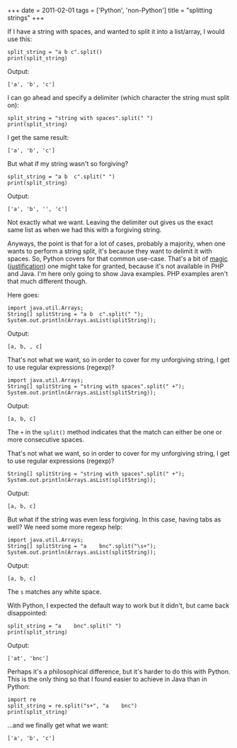 +++
date = 2011-02-01
tags = ['Python', 'non-Python']
title = "splitting strings"
+++

If I have a string with spaces, and wanted to split it into a
list/array, I would use this:

``` {.sourceCode .python}
split_string = "a b c".split()
print(split_string)
```

Output:

    ['a', 'b', 'c']

I can go ahead and specify a delimiter (which character the string must
split on):

``` {.sourceCode .python}
split_string = "string with spaces".split(" ")
print(split_string)
```

I get the same result:

    ['a', 'b', 'c']

But what if my string wasn\'t so forgiving?

``` {.sourceCode .python}
split_string = "a b  c".split(" ")
print(split_string)
```

Output:

    ['a', 'b', '', 'c']

Not exactly what we want. Leaving the delimiter out gives us the exact
same list as when we had this with a forgiving string.

Anyways, the point is that for a lot of cases, probably a majority, when
one wants to perform a string split, it\'s because they want to delimit
it with spaces. So, Python covers for that common use-case. That\'s a
bit of [magic] ([justification]) one might take for granted, because
it\'s not available in PHP and Java. I\'m here only going to show Java
examples. PHP examples aren\'t that much different though.

Here goes:

``` {.sourceCode .java}
import java.util.Arrays;
String[] splitString = "a b  c".split(" ");
System.out.println(Arrays.asList(splitString));
```

Output:

    [a, b, , c]

That\'s not what we want, so in order to cover for my unforgiving
string, I get to use regular expressions (regexp)?

``` {.sourceCode .java}
import java.util.Arrays;
String[] splitString = "string with spaces".split(" +");
System.out.println(Arrays.asList(splitString));
```

Output:

    [a, b, c]

The `+` in the `split()` method indicates that the match can either be
one or more consecutive spaces.

That\'s not what we want, so in order to cover for my unforgiving
string, I get to use regular expressions (regexp)?

``` {.sourceCode .java}
String[] splitString = "string with spaces".split(" +");
System.out.println(Arrays.asList(splitString));
```

Output:

    [a, b, c]

But what if the string was even less forgiving. In this case, having
tabs as well? We need some more regexp help:

``` {.sourceCode .java}
import java.util.Arrays;
String[] splitString = "a    bnc".split("\s+");
System.out.println(Arrays.asList(splitString));
```

Output:

    [a, b, c]

The `s` matches any white space.

With Python, I expected the default way to work but it didn\'t, but came
back disappointed:

``` {.sourceCode .python}
split_string = "a    bnc".split(" ")
print(split_string)
```

Output:

    ['at', 'bnc']

Perhaps it\'s a philosophical difference, but it\'s harder to do this
with Python. This is the only thing so that I found easier to achieve in
Java than in Python:

``` {.sourceCode .python}
import re
split_string = re.split("s+", "a    bnc")
print(split_string)
```

\...and we finally get what we want:

    ['a', 'b', 'c']

  [magic]: http://docs.python.org/library/stdtypes.html#str.split
  [justification]: http://bugs.python.org/issue1367936
